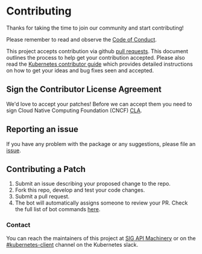 # Contributing

Thanks for taking the time to join our community and start contributing!

Please remember to read and observe the [Code of Conduct](https://github.com/cncf/foundation/blob/master/code-of-conduct.md).

This  project accepts contribution via github [pull requests](https://help.github.com/articles/about-pull-requests/). This document outlines the process to help get your contribution accepted. Please also read the [Kubernetes contributor guide](https://github.com/kubernetes/community/blob/master/contributors/guide/README.md) which provides detailed instructions on how to get your ideas and bug fixes seen and accepted.

## Sign the Contributor License Agreement
We'd love to accept your patches! Before we can accept them you need to sign Cloud Native Computing Foundation (CNCF) [CLA](https://github.com/kubernetes/community/blob/master/CLA.md).

## Reporting an issue
If you have any problem with the package or any suggestions, please file an [issue](https://github.com/kubernetes-client/go/issues).

## Contributing a Patch
1. Submit an issue describing your proposed change to the repo.
2. Fork this repo, develop and test your code changes.
3. Submit a pull request.
4. The bot will automatically assigns someone to review your PR. Check the full list of bot commands [here](https://prow.k8s.io/command-help).

### Contact
You can reach the maintainers of this project at [SIG API Machinery](https://github.com/kubernetes/community/tree/master/sig-api-machinery) or on the [#kubernetes-client](https://kubernetes.slack.com/messages/kubernetes-client) channel on the Kubernetes slack.
